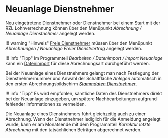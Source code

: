 # Neuanlage Dienstnehmer

Neu eingetretene Dienstnehmer oder Dienstnehmer bei einem Start mit der RZL Lohnverrechnung können über den Menüpunkt *Abrechnung / Neuanlage Dienstnehmer* angelegt werden.

!!! warning "Hinweis"
    [Freie Dienstnehmer](../Freie_Dienstverträge/Allgemeines.md) müssen über den Menüpunkt *Abrechnungen / Neuanlage Freier Dienstvertrag* angelegt werden.

!!! info "Tipp"
    Im Programmteil *Bearbeiten / Datenimport / Import Neuanlage* kann ein [Datenimport](../Datenimport/Allgemeines.md) für diese Abrechnungsart durchgeführt werden.

Bei der Neuanlage eines Dienstnehmers gelangt man nach Festlegung der Dienstnehmernummer und Anwahl der Schaltfläche *Anlegen* automatisch in den ersten Abrechnungsbildschirm [*Stammdaten Dienstnehmer*](../Abrechnungsbildschirme/Stammdaten_Dienstnehmer.md).

!!! info "Tipp"
    Es wird empfohlen, sämtliche Daten des Dienstnehmers direkt bei der Neuanlage einzugeben, um spätere Nachbearbeitungen aufgrund fehlender Informationen zu vermeiden.

Die Neuanlage eines Dienstnehmers führt gleichzeitig auch zu einer Abrechnung. Wenn der Dienstnehmer lediglich für die Anmeldung angelegt wurde, kann er am Monatsende mit dem Programmteil *Korrektur letzte Abrechnung* mit den tatsächlichen Beträgen abgerechnet werden.
